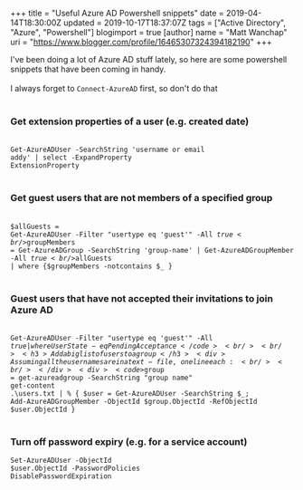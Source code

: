 +++
title = "Useful Azure AD Powershell snippets"
date = 2019-04-14T18:30:00Z
updated = 2019-10-17T18:37:07Z
tags = ["Active Directory", "Azure", "Powershell"]
blogimport = true 
[author]
	name = "Matt Wanchap"
	uri = "https://www.blogger.com/profile/16465307324394182190"
+++

I've been doing a lot of Azure AD stuff lately, so here are some powershell snippets that have been coming in handy.<br /><br />I always forget to&nbsp;<code>Connect-AzureAD</code> first, so don't do that<br /><br /><h3>Get extension properties of a user (e.g. created date)</h3><br /><code>Get-AzureADUser -SearchString 'username or email addy' | select -ExpandProperty ExtensionProperty</code><br /><br /><h3>Get guest users that are not members of a specified group</h3><br /><code>$allGuests = Get-AzureADUser -Filter "usertype eq 'guest'" -All $true<br />$groupMembers = Get-AzureADGroup -SearchString 'group-name' | Get-AzureADGroupMember -All $true<br />$allGuests | where {$groupMembers -notcontains $_ }</code><br /><br /><h3>Guest users that have not accepted their invitations to join Azure AD</h3><br /><code>Get-AzureADUser -Filter "usertype eq 'guest'" -All $true | where UserState -eq PendingAcceptance</code><br /><br /><h3>Add a big list of users to a group</h3><div>Assuming all the usernames are in a text-file, one line each:<br /><br /></div><div><code>$group = get-azureadgroup -SearchString "group name"<br />get-content .\users.txt | % { $user = Get-AzureADUser -SearchString $_; Add-AzureADGroupMember -ObjectId $group.ObjectId -RefObjectId $user.ObjectId }</code><br /><br /><h3>Turn off password expiry (e.g. for a service account)</h3></div><div><code>Set-AzureADUser -ObjectId $user.ObjectId -PasswordPolicies DisablePasswordExpiration</code></div><div><br /></div><div><br /></div>

